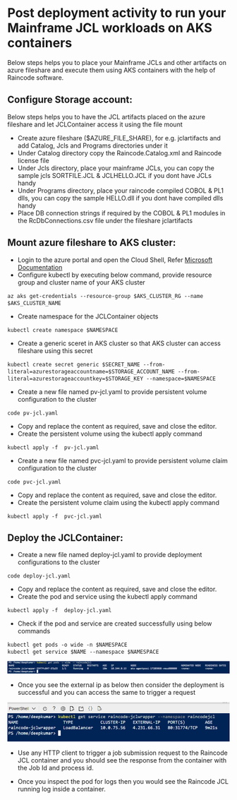 # Post deployment activity to run your Mainframe JCL workloads on AKS containers

Below steps helps you to place your Mainframe JCLs and other artifacts on azure fileshare and execute them using AKS containers with the help of Raincode software.

## Configure Storage account: ##

Below steps helps you to have the JCL artifacts placed on the azure fileshare and let JCLContainer access it using the file mount

- Create azure fileshare ($AZURE_FILE_SHARE), for e.g. jclartifacts and add Catalog, Jcls and Programs directories under it
- Under Catalog directory copy the Raincode.Catalog.xml and Raincode license file
- Under Jcls directory, place your mainframe JCLs, you can copy the sample jcls SORTFILE.JCL & JCLHELLO.JCL if you dont have JCLs handy 
- Under Programs directory, place your raincode compiled COBOL & PL1 dlls, you can copy the sample HELLO.dll if you dont have compiled dlls handy
- Place DB connection strings if required by the COBOL & PL1 modules in the RcDbConnections.csv file under the fileshare jclartifacts

## Mount azure fileshare to AKS cluster: ##

- Login to the azure portal and open the Cloud Shell, Refer [Microsoft Documentation](https://learn.microsoft.com/en-us/azure/aks/learn/quick-kubernetes-deploy-portal?tabs=azure-cli#connect-to-the-cluster)
- Configure kubectl by executing below command, provide resource group and cluster name of your AKS cluster
```
az aks get-credentials --resource-group $AKS_CLUSTER_RG --name $AKS_CLUSTER_NAME
```
- Create namespace for the JCLContainer objects
```
kubectl create namespace $NAMESPACE
```
- Create a generic sceret in AKS cluster so that AKS cluster can access fileshare using this secret
```
kubectl create secret generic $SECRET_NAME --from-literal=azurestorageaccountname=$STORAGE_ACCOUNT_NAME --from-literal=azurestorageaccountkey=$STORAGE_KEY --namespace=$NAMESPACE
```
- Create a new file named pv-jcl.yaml to provide persistent volume configuration to the cluster
```
code pv-jcl.yaml
```
- Copy and replace the content as required, save and close the editor.
- Create the persistent volume using the kubectl apply command
```
kubectl apply -f  pv-jcl.yaml
```

- Create a new file named pvc-jcl.yaml to provide persistent volume claim configuration to the cluster
```
code pvc-jcl.yaml
```
- Copy and replace the content as required, save and close the editor.
- Create the persistent volume claim using the kubectl apply command
```
kubectl apply -f  pvc-jcl.yaml
```

## Deploy the JCLContainer: ##

- Create a new file named deploy-jcl.yaml to provide deployment configurations to the cluster
```
code deploy-jcl.yaml
```
- Copy and replace the content as required, save and close the editor.
- Create the pod and service using the kubectl apply command
```
kubectl apply -f  deploy-jcl.yaml
```
- Check if the pod and service are created successfully using below commands
```
kubectl get pods -o wide -n $NAMESPACE
kubectl get service $NAME --namespace $NAMESPACE
```

![RaincodeJCL Pod](https://github.com/DeepkumarMulapakula/aks-private-cluster-example/raw/main/RaincodeJCLWrapper/screenshots/raincodejcl-pod.PNG)

- Once you see the external ip as below then consider the deployment is successful and you can access the same to trigger a request

![RaincodeJCL Service](https://github.com/DeepkumarMulapakula/aks-private-cluster-example/raw/main/RaincodeJCLWrapper/screenshots/service-external-ip.PNG)

- Use any HTTP client to trigger a job submission request to the Raincode JCL container and you should see the response from the container with the Job Id and process id.


- Once you inspect the pod for logs then you would see the Raincode JCL running log inside a container.

